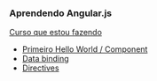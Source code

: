 ### Aprendendo Angular.js
[Curso que estou fazendo](https://loiane.training/curso/angular)

- [Primeiro Hello World / Component](https://github.com/Miguel-Coruj/Aprendendo-Angular.js/tree/main/hello-world)
- [Data binding](https://github.com/Miguel-Coruj/Aprendendo-Angular.js/tree/main/data-binding)
- [Directives](https://github.com/Miguel-Coruj/Aprendendo-Angular.js.tree/main/directives)
